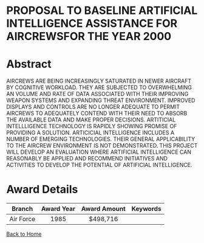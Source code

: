
PROPOSAL TO BASELINE ARTIFICIAL INTELLIGENCE ASSISTANCE FOR AIRCREWSFOR THE YEAR 2000
=====================================================================================

# Abstract


AIRCREWS ARE BEING INCREASINGLY SATURATED IN NEWER AIRCRAFT BY COGNITIVE WORKLOAD. THEY ARE SUBJECTED TO OVERWHELMING AN VOLUME AND RATE OF DATA ASSOCIATED WITH THEIR IMPROVING WEAPON SYSTEMS AND EXPANDING THREAT ENVIRONMENT. IMPROVED DISPLAYS AND CONTROLS ARE NO LONGER ADEQUATE TO PERMIT AIRCREWS TO ADEQUATELY CONTEND WITH THEIR NEED TO ABSORB THE AVAILABLE DATA AND MAKE PROPER DECISIONS. ARTITICIAL INTELLLIGENCE TECHNOLOGY IS RAPIDLY SHOWING PROMISE OF PROVIDING A SOLUTION. ARTICICIAL INTELLIGENCE INCLUDES A NUMBER OF EMERGING TECHNOLOGIES. THEIR GENERAL APPLICABILITY TO THE AIRCREW ENVIRONMENT IS NOT DEMONSTRATED. THIS PROJECT WILL DEVELOP AN EVALUATION WHERE ARTIFICIAL INTELLIGENCE CAN REASONABLY BE APPLIED AND RECOMMEND INITIATIVES AND ACTIVITIES TO DEVELOP THE POTENTIAL OF ARTIFICIAL INTELLIGENCE.  

# Award Details

|Branch|Award Year|Award Amount|Keywords|
| :---: | :---: | :---: | :---: |
|Air Force|1985|$498,716||
  
  


[Back to Home](https://github.com/chrischow/dod_sbir_awards)